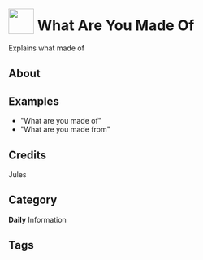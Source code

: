 # <img src="https://raw.githack.com/FortAwesome/Font-Awesome/master/svgs/solid/robot.svg" card_color="#22A7F0" width="50" height="50" style="vertical-align:bottom"/> What Are You Made Of
Explains what made of

## About


## Examples
* "What are you made of"
* "What are you made from"

## Credits
Jules

## Category
**Daily**
Information

## Tags

